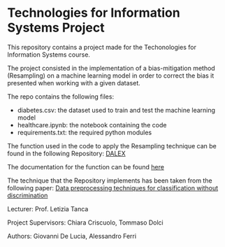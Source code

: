 # Technologies for Information Systems Project

This repository contains a project made for the Techonologies for Information Systems course.

The project consisted in the implementation of a bias-mitigation method (Resampling) on a machine learning model in order to correct the bias it presented when working with a given dataset. 

The repo contains the following files: 

- diabetes.csv: the dataset used to train and test the machine learning model
- healthcare.ipynb: the notebook containing the code
- requirements.txt: the required python modules

The function used in the code to apply the Resampling technique can be found in the following Repository: [DALEX](https://github.com/ModelOriented/DALEX/)

The documentation for the function can be found [here](https://dalex.drwhy.ai/python/api/fairness/index.html)

The technique that the Repository implements has been taken from the following paper: [Data preprocessing techniques for classification
without discrimination](https://link.springer.com/content/pdf/10.1007/s10115-011-0463-8.pdf)

Lecturer: Prof. Letizia Tanca

Project Supervisors: Chiara Criscuolo, Tommaso Dolci

Authors: Giovanni De Lucia, Alessandro Ferri
